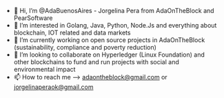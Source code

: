 - 👋 Hi, I’m @AdaBuenosAires - Jorgelina Pera from AdaOnTheBlock and PearSoftware
- 🐍 I’m interested in Golang, Java, Python, Node.Js and everything about blockchain, IOT related and data markets
- 🌱 I’m currently working on open source projects in AdaOnTheBlock (sustainability, compliance and poverty reduction) 
- 💞️ I’m looking to collaborate on Hyperledger (Linux Foundation) and other blockchains to fund and run projects with social and environmental impact 
- 📫 How to reach me --> adaontheblock@gmail.com or jorgelinaperaok@gmail.com

<!---
AdaBuenosAires/AdaBuenosAires is a ✨ special ✨ repository 

--->
